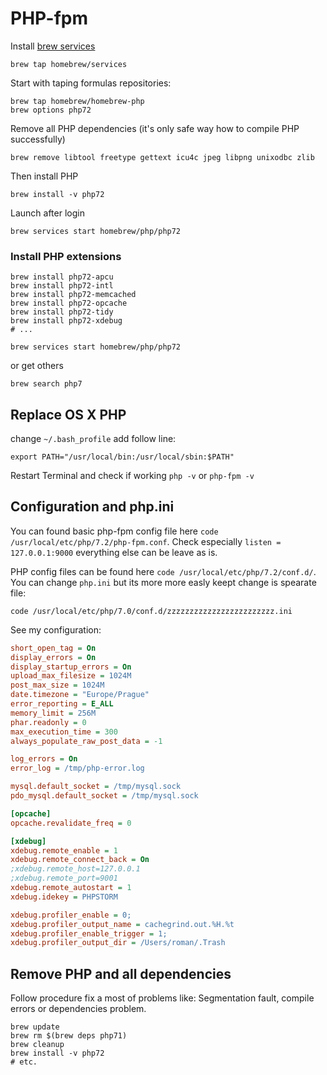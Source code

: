 # PHP-fpm

Install [brew services](https://github.com/Homebrew/homebrew-services)

```
brew tap homebrew/services
```

Start with taping formulas repositories:

```
brew tap homebrew/homebrew-php
brew options php72
```

Remove all PHP dependencies (it's only safe way how to compile PHP successfully)

```
brew remove libtool freetype gettext icu4c jpeg libpng unixodbc zlib
```

Then install PHP

```
brew install -v php72
```

Launch after login

```
brew services start homebrew/php/php72
```

### Install PHP extensions

```
brew install php72-apcu
brew install php72-intl
brew install php72-memcached
brew install php72-opcache
brew install php72-tidy
brew install php72-xdebug
# ...
```

```
brew services start homebrew/php/php72
```

or get others

```
brew search php7
```

## Replace OS X PHP

change `~/.bash_profile` add follow line:

```
export PATH="/usr/local/bin:/usr/local/sbin:$PATH"
```

Restart Terminal and check if working `php -v` or `php-fpm -v`

## Configuration and php.ini

You can found basic php-fpm config file here `code /usr/local/etc/php/7.2/php-fpm.conf`. Check especially `listen = 127.0.0.1:9000` everything else can be leave as is.

PHP config files can be found here `code /usr/local/etc/php/7.2/conf.d/`. You can change `php.ini` but its more more easly keept change is spearate file:

```
code /usr/local/etc/php/7.0/conf.d/zzzzzzzzzzzzzzzzzzzzzzzz.ini
```

See my configuration:

```ini
short_open_tag = On
display_errors = On
display_startup_errors = On
upload_max_filesize = 1024M
post_max_size = 1024M
date.timezone = "Europe/Prague"
error_reporting = E_ALL
memory_limit = 256M
phar.readonly = 0
max_execution_time = 300
always_populate_raw_post_data = -1

log_errors = On
error_log = /tmp/php-error.log

mysql.default_socket = /tmp/mysql.sock
pdo_mysql.default_socket = /tmp/mysql.sock

[opcache]
opcache.revalidate_freq = 0

[xdebug]
xdebug.remote_enable = 1
xdebug.remote_connect_back = On
;xdebug.remote_host=127.0.0.1
;xdebug.remote_port=9001
xdebug.remote_autostart = 1
xdebug.idekey = PHPSTORM

xdebug.profiler_enable = 0;
xdebug.profiler_output_name = cachegrind.out.%H.%t
xdebug.profiler_enable_trigger = 1;
xdebug.profiler_output_dir = /Users/roman/.Trash
```


## Remove PHP and all dependencies

Follow procedure fix a most of problems like: Segmentation fault, compile errors or dependencies problem.

```
brew update
brew rm $(brew deps php71)
brew cleanup
brew install -v php72
# etc.
```